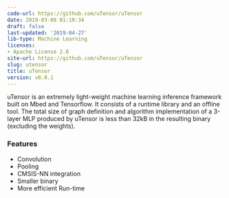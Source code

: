 ```yaml
---
code-url: https://github.com/uTensor/uTensor
date: 2019-03-08 01:10:34
draft: false
last-updated: '2019-04-27'
lib-type: Machine Learning
licenses:
- Apache License 2.0
site-url: https://github.com/uTensor/uTensor
slug: utensor
title: uTensor
version: v0.0.1
---
```


uTensor is an extremely light-weight machine learning inference framework built on Mbed and Tensorflow. It consists of a runtime library and an offline tool. The total size of graph definition and algorithm implementation of a 3-layer MLP produced by uTensor is less than 32kB in the resulting binary (excluding the weights).

### Features
- Convolution
- Pooling
- CMSIS-NN integration
- Smaller binary
- More efficient Run-time


